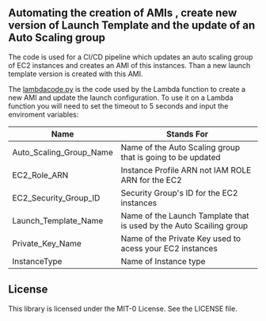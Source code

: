 ## Automating the creation of AMIs , create new version of Launch Template and the update of an Auto Scaling group 

The code is used for a CI/CD pipeline which updates an auto scaling group of EC2 instances and creates an AMI of this instances. Than a new launch template version is created with this AMI.


The [lambdacode.py](/lambdacode.py) is the code used by the Lambda function to create a new AMI and update the launch configuration.
To use it on a Lambda function you will need to set the timeout to 5 seconds and input the enviroment variables:

|Name|Stands For|
|----|-----|
|Auto_Scaling_Group_Name|Name of the Auto Scaling group that is going to be updated|
|EC2_Role_ARN|Instance Profile ARN not IAM ROLE ARN for the EC2|
|EC2_Security_Group_ID|Security Group's ID for the EC2 instances|
|Launch_Template_Name|Name of the Launch Tamplate that is used by the Auto Scailing group|
|Private_Key_Name|Name of the Private Key used to acess your EC2 instances|
|InstanceType|Name of Instance type |


## License

This library is licensed under the MIT-0 License. See the LICENSE file.

